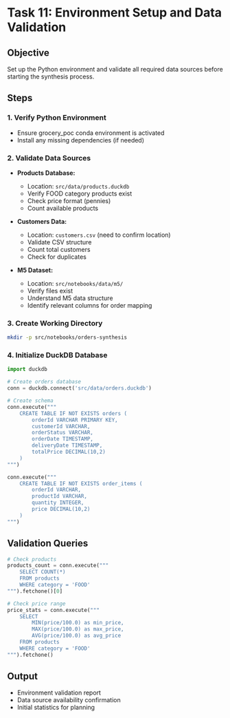 # Task 11: Environment Setup and Data Validation

## Objective
Set up the Python environment and validate all required data sources before starting the synthesis process.

## Steps

### 1. Verify Python Environment
- Ensure grocery_poc conda environment is activated
- Install any missing dependencies (if needed)

### 2. Validate Data Sources
- **Products Database:**
  - Location: `src/data/products.duckdb`
  - Verify FOOD category products exist
  - Check price format (pennies)
  - Count available products

- **Customers Data:**
  - Location: `customers.csv` (need to confirm location)
  - Validate CSV structure
  - Count total customers
  - Check for duplicates

- **M5 Dataset:**
  - Location: `src/notebooks/data/m5/`
  - Verify files exist
  - Understand M5 data structure
  - Identify relevant columns for order mapping

### 3. Create Working Directory
```bash
mkdir -p src/notebooks/orders-synthesis
```

### 4. Initialize DuckDB Database
```python
import duckdb

# Create orders database
conn = duckdb.connect('src/data/orders.duckdb')

# Create schema
conn.execute("""
    CREATE TABLE IF NOT EXISTS orders (
        orderId VARCHAR PRIMARY KEY,
        customerId VARCHAR,
        orderStatus VARCHAR,
        orderDate TIMESTAMP,
        deliveryDate TIMESTAMP,
        totalPrice DECIMAL(10,2)
    )
""")

conn.execute("""
    CREATE TABLE IF NOT EXISTS order_items (
        orderId VARCHAR,
        productId VARCHAR,
        quantity INTEGER,
        price DECIMAL(10,2)
    )
""")
```

## Validation Queries
```python
# Check products
products_count = conn.execute("""
    SELECT COUNT(*) 
    FROM products 
    WHERE category = 'FOOD'
""").fetchone()[0]

# Check price range
price_stats = conn.execute("""
    SELECT 
        MIN(price/100.0) as min_price,
        MAX(price/100.0) as max_price,
        AVG(price/100.0) as avg_price
    FROM products 
    WHERE category = 'FOOD'
""").fetchone()
```

## Output
- Environment validation report
- Data source availability confirmation
- Initial statistics for planning